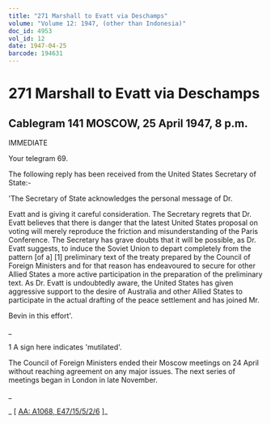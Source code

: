 ```yaml
---
title: "271 Marshall to Evatt via Deschamps"
volume: "Volume 12: 1947, (other than Indonesia)"
doc_id: 4953
vol_id: 12
date: 1947-04-25
barcode: 194631
---
```


# 271 Marshall to Evatt via Deschamps

## Cablegram 141 MOSCOW, 25 April 1947, 8 p.m.

IMMEDIATE

Your telegram 69.

The following reply has been received from the United States Secretary of State:-

'The Secretary of State acknowledges the personal message of Dr.

Evatt and is giving it careful consideration. The Secretary regrets that Dr. Evatt believes that there is danger that the latest United States proposal on voting will merely reproduce the friction and misunderstanding of the Paris Conference. The Secretary has grave doubts that it will be possible, as Dr. Evatt suggests, to induce the Soviet Union to depart completely from the pattern [of a] [1] preliminary text of the treaty prepared by the Council of Foreign Ministers and for that reason has endeavoured to secure for other Allied States a more active participation in the preparation of the preliminary text. As Dr. Evatt is undoubtedly aware, the United States has given aggressive support to the desire of Australia and other Allied States to participate in the actual drafting of the peace settlement and has joined Mr.

Bevin in this effort'.

_

1 A sign here indicates 'mutilated'.

The Council of Foreign Ministers ended their Moscow meetings on 24 April without reaching agreement on any major issues. The next series of meetings began in London in late November.

_

_ [ [AA: A1068, E47/15/5/2/6](http://www.naa.gov.au/cgi-bin/Search?O=I&Number=194631) ]_
